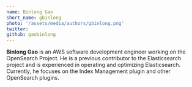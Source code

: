 ```yaml
---
name: Binlong Gao
short_name: gbinlong
photo: '/assets/media/authors/gbinlong.png'
twitter:
github: gaobinlong
---
```


**Binlong Gao** is an AWS software development engineer working on the OpenSearch Project. He is a previous contributor to the Elasticsearch project and is experienced in operating and optimizing Elasticsearch. Currently, he focuses on the Index Management plugin and other OpenSearch plugins.